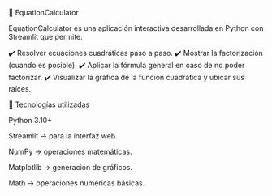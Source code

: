 🧮 EquationCalculator

EquationCalculator es una aplicación interactiva desarrollada en Python con Streamlit que permite:

✔️ Resolver ecuaciones cuadráticas paso a paso.
✔️ Mostrar la factorización (cuando es posible).
✔️ Aplicar la fórmula general en caso de no poder factorizar.
✔️ Visualizar la gráfica de la función cuadrática y ubicar sus raíces.

🚀 Tecnologías utilizadas

Python 3.10+

Streamlit
 → para la interfaz web.

NumPy → operaciones matemáticas.

Matplotlib → generación de gráficos.

Math → operaciones numéricas básicas.
